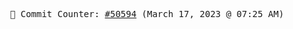<p align="center">
    <samp>
        📮 Commit Counter: <a href="https://github.com/Javascript-void0/Javascript-void0/commits/main">#50594</a> (March 17, 2023 @ 07:25 AM)
    </samp>
</p>